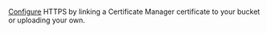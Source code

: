 [Configure](../../storage/operations/hosting/certificate.md#cert-manager) HTTPS by linking a Certificate Manager certificate to your bucket or uploading your own.